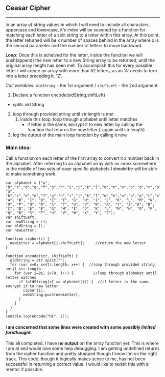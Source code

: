 ## Ceasar Cipher
----
In an array of string values in which I will need to include all characters, uppercase and lowercase, it's index will be scanned by a function for matching each letter of a split string to a letter within this array. At this point, the letter returned will be x number of spaces behind in the array where x is the second parameter and the number of letters to move backward.

**Loop:**
Once this is acheived for the letter, inside the function we will push(append) the new letter to a new String array to be returned, until the original array length has been met. To accomplish this for every possible letter I wiil create an array with more than 52 letters, as an 'A' needs to turn into a letter preceding it, 'Z'.  

_Call variables:_ `oldString` - the 1st argument / `shiftLeft` - the 2nd argument

1. Declare a function encode(oldString,shiftLeft)
  * splits old String
2. loop through provided string until str.length is met
   1. inside this loop: loop through alphabet until letter matches
      * if letter is the same, encrypt it to new letter by calling the function that returns the new letter
  (-again until str.length)
3. log the output of the main loop function by calling it now.



### Main idea:


 Call a function on each letter of the first array to convert it x number back in the alphabet.
After referring to an alphabet array with an index somewhere in the middle of two sets of case specific alphabets I ~~should be~~ will be able to make something work.

```
var alphabet = ["a", "b","c","d","e","f","g","h","i","j","k","l","m","n","o","p","q","r","s","t","u","v","w","x","y","z", "a", "b","c","d","e","f","g","h","i","j","k","l","m","n","o","p","q","r","s","t","u","v","w","x","y","z", "A", "B", "C", "D", "E", "F", "G", "H", "I", "J", "K", "L", "M", "N", "O", "P", "Q", "R", "S", "T", "U", "V", "W", "X", "Y", "Z","A", "B", "C", "D", "E", "F", "G", "H", "I", "J", "K", "L", "M", "N", "O", "P", "Q", "R", "S", "T", "U", "V", "W", "X", "Y", "Z"];
var shiftLeft;
var newString = [];
var oldSring = [];
var newLetter;

function cipher(i) {
  newLetter = alphabet[i-shiftLeft];     //return the new letter
}

function encode(str, shiftLeft) {
  oldString = str.split("");
  for (var x=0; x<str.length; x++) {  //loop through provided string until str.length
    for (var i=26; i<78; i++) {         //loop through alphabet until letter matches
      if (oldString[x] == alphabet[i]) {  //if letter is the same, encrypt it to new letter
        cipher(i);
        newString.push(newLetter);
      }
    }
  }
}
console.log(encode("Hi", 2));

```

#### I am concerned that some lines were created with some possibly *limited forethought.*


This all completed, I have **no output** on the array function yet. This is where I am at and would love some help debugging. I am getting undefined returns from the cipher function and pretty stumped though I know I'm on the right track.
This code, though it logically makes sense to me, has not been successful in returning a correct value. I would like to revisit this with a mentor if possible.
